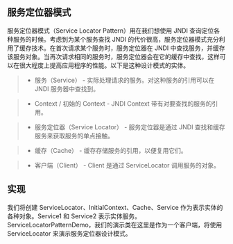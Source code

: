## 服务定位器模式
服务定位器模式（Service Locator Pattern）用在我们想使用 JNDI 查询定位各种服务的时候。考虑到为某个服务查找 JNDI 的代价很高，服务定位器模式充分利用了缓存技术。在首次请求某个服务时，服务定位器在 JNDI 中查找服务，并缓存该服务对象。当再次请求相同的服务时，服务定位器会在它的缓存中查找，这样可以在很大程度上提高应用程序的性能。以下是这种设计模式的实体。

>* 服务（Service） - 实际处理请求的服务。对这种服务的引用可以在 JNDI 服务器中查找到。
 
>* Context / 初始的 Context - JNDI Context 带有对要查找的服务的引用。

>* 服务定位器（Service Locator） - 服务定位器是通过 JNDI 查找和缓存服务来获取服务的单点接触。

>* 缓存（Cache） - 缓存存储服务的引用，以便复用它们。

>* 客户端（Client） - Client 是通过 ServiceLocator 调用服务的对象。

## 实现
我们将创建 ServiceLocator、InitialContext、Cache、Service 作为表示实体的各种对象。Service1 和 Service2 表示实体服务。
ServiceLocatorPatternDemo，我们的演示类在这里是作为一个客户端，将使用 ServiceLocator 来演示服务定位器设计模式。